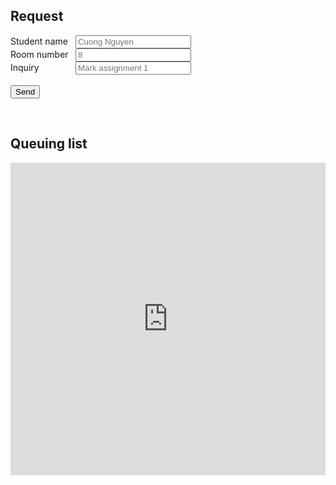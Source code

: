 <section>
    <h2>Request</h2>
    <div id="student-request" style="clear: both;">
        <form name="submit-to-google-sheet">
            <label style="display: inline-block; width: 100px;">Student name</label>
            <input name="student_name" placeholder="Cuong Nguyen" required/>
            <br />
            <label style="display: inline-block; width: 100px;">Room number</label>
            <input name="room_number" placeholder="8"/>
            <br />
            <label style="display: inline-block; width: 100px;">Inquiry</label>
            <input name="inquiry" placeholder="Mark assignment 1"/>
            <br />
            <input name="status" placeholder="" hidden/>
            <br />
            <button type="submit">Send</button>
        </form>
    </div>
</section>
<br />
<section>
    <h2>Queuing list</h2>
    <div>
        <iframe id="queuing-iframe" name="queuing-iframe" src="https://docs.google.com/spreadsheets/d/12O-1mD3zoCPbDc-oz1cZRwD7ou_lbGLKKZu-hN4vur4/gviz/tq?tqx=out:html&tq&gid=0" frameborder="0" width="100%" height="500px" allowfullscreen></iframe>
    </div>
</section>

<script>
  const scriptURL = 'https://script.google.com/macros/s/AKfycbzKyYvMuAA1infTOVQ7EJcnhshD2SKac3xI8m5T3n5rtq8_il3nOg7nQQNoVvKG78OoAA/exec';
  const form = document.forms['submit-to-google-sheet'];

  form.addEventListener('submit', e => {
    e.preventDefault();
    fetch(scriptURL, { method: 'POST', body: new FormData(form)})
      .then(response => console.log('Success!', response))
      .then(response => {
        // refresh iframe
        queu_iframe = document.getElementById('queuing-iframe');
        queu_iframe.parentNode.replaceChild(queu_iframe.cloneNode(), queu_iframe);
      })
      .catch(error => console.error('Error!', error.message));
  })

</script>
